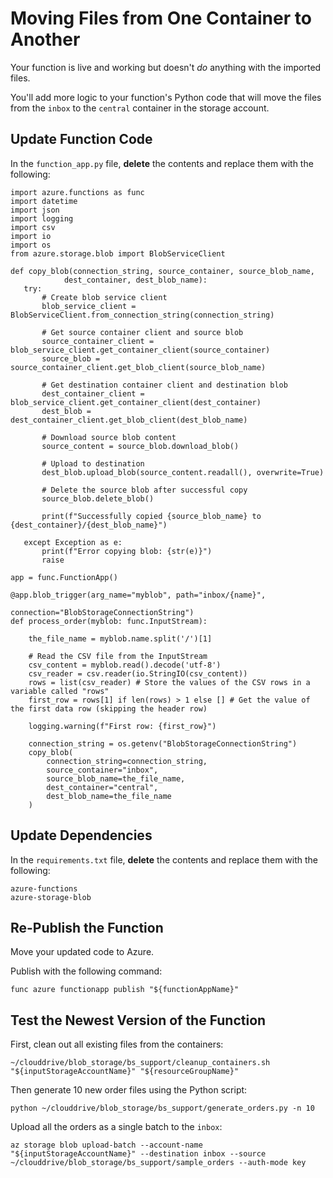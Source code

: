 # Moving Files from One Container to Another
Your function is live and working but doesn't *do* anything with the imported files.

You'll add more logic to your function's Python code that will move the files from the `inbox` to the `central` container in the storage account.

## Update Function Code
In the `function_app.py` file, **delete** the contents and replace them with the following:
```
import azure.functions as func
import datetime
import json
import logging
import csv
import io
import os
from azure.storage.blob import BlobServiceClient

def copy_blob(connection_string, source_container, source_blob_name,
            dest_container, dest_blob_name):
   try:
       # Create blob service client
       blob_service_client = BlobServiceClient.from_connection_string(connection_string)
       
       # Get source container client and source blob
       source_container_client = blob_service_client.get_container_client(source_container)
       source_blob = source_container_client.get_blob_client(source_blob_name)

       # Get destination container client and destination blob 
       dest_container_client = blob_service_client.get_container_client(dest_container)
       dest_blob = dest_container_client.get_blob_client(dest_blob_name)

       # Download source blob content
       source_content = source_blob.download_blob()

       # Upload to destination
       dest_blob.upload_blob(source_content.readall(), overwrite=True)
       
       # Delete the source blob after successful copy
       source_blob.delete_blob()
       
       print(f"Successfully copied {source_blob_name} to {dest_container}/{dest_blob_name}")
       
   except Exception as e:
       print(f"Error copying blob: {str(e)}")
       raise

app = func.FunctionApp()

@app.blob_trigger(arg_name="myblob", path="inbox/{name}",
                               connection="BlobStorageConnectionString") 
def process_order(myblob: func.InputStream):

    the_file_name = myblob.name.split('/')[1]

    # Read the CSV file from the InputStream
    csv_content = myblob.read().decode('utf-8')
    csv_reader = csv.reader(io.StringIO(csv_content))
    rows = list(csv_reader) # Store the values of the CSV rows in a variable called "rows"
    first_row = rows[1] if len(rows) > 1 else [] # Get the value of the first data row (skipping the header row)

    logging.warning(f"First row: {first_row}")

    connection_string = os.getenv("BlobStorageConnectionString")
    copy_blob(
        connection_string=connection_string,
        source_container="inbox",
        source_blob_name=the_file_name, 
        dest_container="central",
        dest_blob_name=the_file_name
    )
```

## Update Dependencies
In the `requirements.txt` file, **delete** the contents and replace them with the following:

```
azure-functions
azure-storage-blob
```

## Re-Publish the Function
Move your updated code to Azure.

Publish with the following command:
```
func azure functionapp publish "${functionAppName}"
```

## Test the Newest Version of the Function

First, clean out all existing files from the containers:
```
~/clouddrive/blob_storage/bs_support/cleanup_containers.sh "${inputStorageAccountName}" "${resourceGroupName}"
```

Then generate 10 new order files using the Python script:
```
python ~/clouddrive/blob_storage/bs_support/generate_orders.py -n 10
```

Upload all the orders as a single batch to the `inbox`:
```
az storage blob upload-batch --account-name "${inputStorageAccountName}" --destination inbox --source ~/clouddrive/blob_storage/bs_support/sample_orders --auth-mode key
```